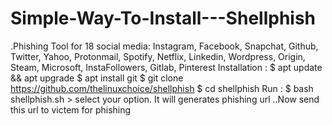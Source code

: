 # Simple-Way-To-Install---Shellphish
.Phishing Tool for 18 social media: Instagram, Facebook, Snapchat, Github, Twitter, Yahoo, Protonmail, Spotify, Netflix, Linkedin, Wordpress, Origin, Steam, Microsoft, InstaFollowers, Gitlab, Pinterest Installation : $ apt update &amp;&amp; apt upgrade $ apt install git $ git clone https://github.com/thelinuxchoice/shellphish $ cd shellphish Run : $ bash shellphish.sh > select your option. It will generates phishing url ..Now send this url to victem for phishing
